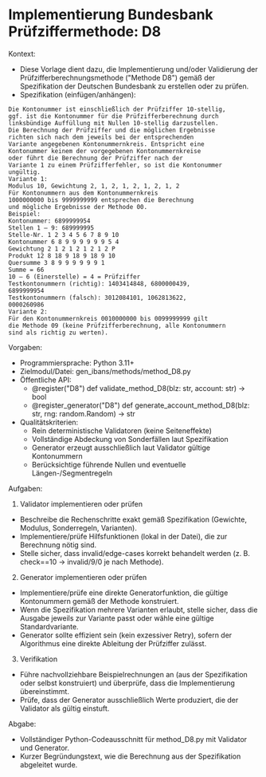 # Implementierung Bundesbank Prüfziffermethode: D8

Kontext:
- Diese Vorlage dient dazu, die Implementierung und/oder Validierung der Prüfzifferberechnungsmethode ("Methode D8") gemäß der Spezifikation der Deutschen Bundesbank zu erstellen oder zu prüfen.
- Spezifikation (einfügen/anhängen):

```Text
Die Kontonummer ist einschließlich der Prüfziffer 10-stellig,
ggf. ist die Kontonummer für die Prüfzifferberechnung durch
linksbündige Auffüllung mit Nullen 10-stellig darzustellen.
Die Berechnung der Prüfziffer und die möglichen Ergebnisse
richten sich nach dem jeweils bei der entsprechenden
Variante angegebenen Kontonummernkreis. Entspricht eine
Kontonummer keinem der vorgegebenen Kontonummernkreise
oder führt die Berechnung der Prüfziffer nach der
Variante 1 zu einem Prüfzifferfehler, so ist die Kontonummer
ungültig.
Variante 1:
Modulus 10, Gewichtung 2, 1, 2, 1, 2, 1, 2, 1, 2
Für Kontonummern aus dem Kontonummernkreis
1000000000 bis 9999999999 entsprechen die Berechnung
und mögliche Ergebnisse der Methode 00.
Beispiel:
Kontonummer: 6899999954
Stellen 1 – 9: 689999995
Stelle-Nr. 1 2 3 4 5 6 7 8 9 10
Kontonummer 6 8 9 9 9 9 9 9 5 4
Gewichtung 2 1 2 1 2 1 2 1 2 P
Produkt 12 8 18 9 18 9 18 9 10
Quersumme 3 8 9 9 9 9 9 9 1
Summe = 66
10 – 6 (Einerstelle) = 4 = Prüfziffer
Testkontonummern (richtig): 1403414848, 6800000439,
6899999954
Testkontonummern (falsch): 3012084101, 1062813622,
0000260986
Variante 2:
Für den Kontonummernkreis 0010000000 bis 0099999999 gilt
die Methode 09 (keine Prüfzifferberechnung, alle Kontonummern
sind als richtig zu werten).
```

Vorgaben:
- Programmiersprache: Python 3.11+
- Zielmodul/Datei: gen_ibans/methods/method_D8.py
- Öffentliche API:
  - @register("D8") def validate_method_D8(blz: str, account: str) -> bool
  - @register_generator("D8") def generate_account_method_D8(blz: str, rng: random.Random) -> str
- Qualitätskriterien:
  - Rein deterministische Validatoren (keine Seiteneffekte)
  - Vollständige Abdeckung von Sonderfällen laut Spezifikation
  - Generator erzeugt ausschließlich laut Validator gültige Kontonummern
  - Berücksichtige führende Nullen und eventuelle Längen-/Segmentregeln

Aufgaben:
1) Validator implementieren oder prüfen
- Beschreibe die Rechenschritte exakt gemäß Spezifikation (Gewichte, Modulus, Sonderregeln, Varianten).
- Implementiere/prüfe Hilfsfunktionen (lokal in der Datei), die zur Berechnung nötig sind.
- Stelle sicher, dass invalid/edge-cases korrekt behandelt werden (z. B. check==10 -> invalid/9/0 je nach Methode).

2) Generator implementieren oder prüfen
- Implementiere/prüfe eine direkte Generatorfunktion, die gültige Kontonummern gemäß der Methode konstruiert.
- Wenn die Spezifikation mehrere Varianten erlaubt, stelle sicher, dass die Ausgabe jeweils zur Variante passt oder wähle eine gültige Standardvariante.
- Generator sollte effizient sein (kein exzessiver Retry), sofern der Algorithmus eine direkte Ableitung der Prüfziffer zulässt.

3) Verifikation
- Führe nachvollziehbare Beispielrechnungen an (aus der Spezifikation oder selbst konstruiert) und überprüfe, dass die Implementierung übereinstimmt.
- Prüfe, dass der Generator ausschließlich Werte produziert, die der Validator als gültig einstuft.

Abgabe:
- Vollständiger Python-Codeausschnitt für method_D8.py mit Validator und Generator.
- Kurzer Begründungstext, wie die Berechnung aus der Spezifikation abgeleitet wurde.